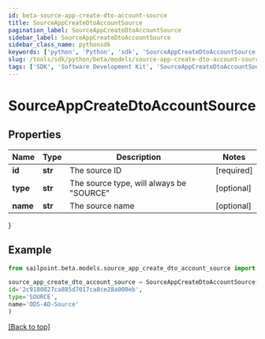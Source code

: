 ```yaml
---
id: beta-source-app-create-dto-account-source
title: SourceAppCreateDtoAccountSource
pagination_label: SourceAppCreateDtoAccountSource
sidebar_label: SourceAppCreateDtoAccountSource
sidebar_class_name: pythonsdk
keywords: ['python', 'Python', 'sdk', 'SourceAppCreateDtoAccountSource', 'BetaSourceAppCreateDtoAccountSource'] 
slug: /tools/sdk/python/beta/models/source-app-create-dto-account-source
tags: ['SDK', 'Software Development Kit', 'SourceAppCreateDtoAccountSource', 'BetaSourceAppCreateDtoAccountSource']
---
```


# SourceAppCreateDtoAccountSource


## Properties

Name | Type | Description | Notes
------------ | ------------- | ------------- | -------------
**id** | **str** | The source ID | [required]
**type** | **str** | The source type, will always be \"SOURCE\" | [optional] 
**name** | **str** | The source name | [optional] 
}

## Example

```python
from sailpoint.beta.models.source_app_create_dto_account_source import SourceAppCreateDtoAccountSource

source_app_create_dto_account_source = SourceAppCreateDtoAccountSource(
id='2c9180827ca885d7017ca8ce28a000eb',
type='SOURCE',
name='ODS-AD-Source'
)

```
[[Back to top]](#) 


